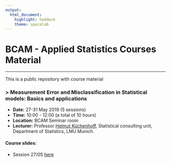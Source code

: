 ```yaml
---
output: 
  html_document: 
    highlight: haddock
    theme: spacelab
---
```

# BCAM - Applied Statistics Courses Material

------------------------

This is a public repository with course material 

### > Measurement Error and Misclassification in Statistical models: Basics and applications

* **Date:** 27-31 May 2019 (5 sessions)
* **Time:** 10:00 - 12:00 (a total of 10 hours) 
* **Location:** BCAM Seminar room
* **Lecturer:** Professor [Helmut Küchenhoff](mailto:hkuchenhoff@bcamath.org), Statistical consulting unit, Department of Statistics, LMU Munich.

#### Course slides:

- Session 27/05 [here](material/ME_HK_2705.pdf)

